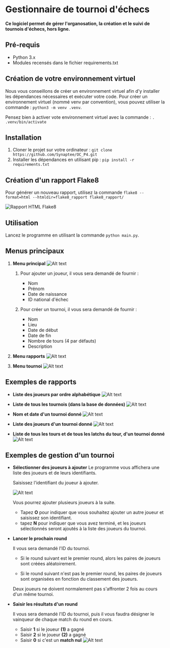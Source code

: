 # Gestionnaire de tournoi d'échecs

**Ce logiciel permet de gérer l'organosation, la création et le suivi de tournois d'échecs, hors ligne.**

##  Pré-requis
+ Python 3.x
+ Modules recensés dans le fichier requirements.txt

## Création de votre environnement virtuel

Nous vous conseillons de créer un environnement virtuel afin d'y installer les dépendances nécessaires et exécuter votre code. 
Pour créer un environnement virtuel (nommé venv par convention), vous pouvez utiliser la commande : `python3 -m venv .venv`.

Pensez bien à activer vote environnement virtuel avec la commande : `. .venv/bin/activate`

## Installation

1. Cloner le projet sur votre ordinateur : `git clone https://github.com/Synaptee/OC_P4.git`
2. Installer les dépendances en utilisant pip : `pip install -r requirements.txt`


## Création d'un rapport Flake8

Pour générer un nouveau rapport, utilisez la commande `flake8 --format=html --htmldir=flake8_rapport flake8_rapport/`   

![Rapport HTML Flake8](captures/flake8.png)
## Utilisation

Lancez le programme en utilisant la commande `python main.py`.

## Menus principaux

1. **Menu principal**
![Alt text](captures/menu_principal.png)

    1. Pour ajouter un joueur, il vous sera demandé de fournir :
        * Nom
        * Prénom
        * Date de naissance
        * ID national d'échec
    
    2. Pour créer un tournoi, il vous sera demandé de fournir :
        * Nom
        * Lieu
        * Date de début
        * Date de fin
        * Nombre de tours (4 par défauts)
        * Description

2. **Menu rapports**
![Alt text](captures/menu_rapports.png)

3. **Menu tournoi**
![Alt text](captures/menu_tournoi.png)

## Exemples de rapports

+ **Liste des joueurs par ordre alphabétique**
![Alt text](captures/rapport_joueurs.png)

+ **Liste de tous les tournois (dans la base de données)**
![Alt text](captures/rapport_tournois.png)

+ **Nom et date d'un tournoi donné**
![Alt text](captures/rapport_info_tournoi.png)

+ **Liste des joueurs d'un tournoi donné**
![Alt text](captures/rapport_joueurs_tournoi.png)

+ **Liste de tous les tours et de tous les latchs du tour, d'un tournoi donné**
![Alt text](captures/rapport_rounds_tournoi.png)

## Exemples de gestion d'un tournoi
+ **Sélectionner des joueurs à ajouter**
    Le programme vous affichera une liste des joueurs et de leurs identifiants. 

    Saisissez l'identifiant du joueur à ajouter. 

    ![Alt text](captures/tournoi_ajout_joueur.png)

    Vous pourrez ajouter plusieurs joueurs à la suite. 
    * Tapez **O** pour indiquer que vous souhaitez ajouter un autre joueur et saisissez son identifiant. 
    * tapez **N** pour indiquer que vous avez terminé, et les joueurs sélectionnés seront ajoutés à la liste des joueurs du tournoi. 

+ **Lancer le prochain round**

    Il vous sera demandé l'ID du tournoi. 

    * Si le round suivant est le premier round, alors les paires de joueurs sont créées aléatoirement.

    * Si le round suivant n'est pas le premier round, les paires de joueurs sont organisées en fonction du classement des joueurs.

    Deux joueurs ne doivent normalement pas s'affronter 2 fois au cours d'un même tournoi. 

+ **Saisir les résultats d'un round**

    Il vous sera demandé l'ID du tournoi, puis il vous faudra désigner le vainqueur de chaque match du round en cours. 

    * Saisir **1** si le joueur **(1)** a gagné
    * Saisir **2** si le joueur **(2)** a gagné
    * Saisir **0** si c'est un **match nul**
    ![Alt text](captures/tournoi_resultats.png)






